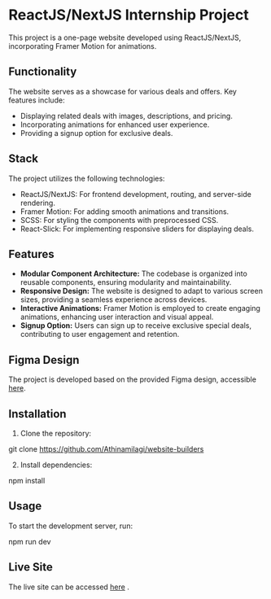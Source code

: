 # ReactJS/NextJS Internship Project

This project is a one-page website developed using ReactJS/NextJS, incorporating Framer Motion for animations.

## Functionality

The website serves as a showcase for various deals and offers. Key features include:

- Displaying related deals with images, descriptions, and pricing.
- Incorporating animations for enhanced user experience.
- Providing a signup option for exclusive deals.

## Stack

The project utilizes the following technologies:

- ReactJS/NextJS: For frontend development, routing, and server-side rendering.
- Framer Motion: For adding smooth animations and transitions.
- SCSS: For styling the components with preprocessed CSS.
- React-Slick: For implementing responsive sliders for displaying deals.

## Features

- **Modular Component Architecture:** The codebase is organized into reusable components, ensuring modularity and maintainability.
- **Responsive Design:** The website is designed to adapt to various screen sizes, providing a seamless experience across devices.
- **Interactive Animations:** Framer Motion is employed to create engaging animations, enhancing user interaction and visual appeal.
- **Signup Option:** Users can sign up to receive exclusive special deals, contributing to user engagement and retention.

## Figma Design

The project is developed based on the provided Figma design, accessible [here](http://tinyurl.com/figma-is).

## Installation

1. Clone the repository:

git clone https://github.com/Athinamilagi/website-builders


2. Install dependencies:

npm install


## Usage

To start the development server, run:

npm run dev

## Live Site

The live site can be accessed [here](https://vercel.com/athinamilagis-projects/website-builders/53fUaFTf5S6G2rNNYuYsN8QSHDJp) .

